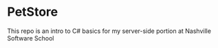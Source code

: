 # PetStore
This repo is an intro to C# basics for my server-side portion at Nashville Software School
